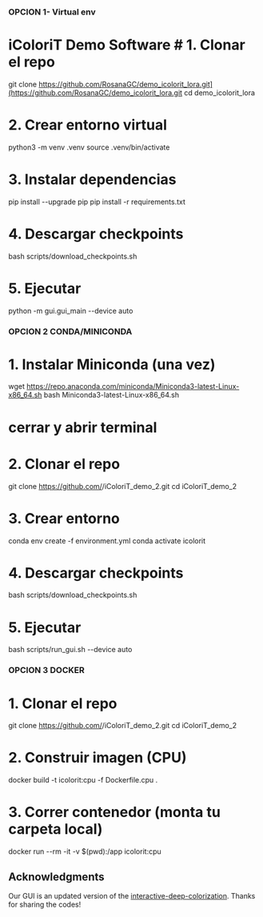 
### OPCION 1- Virtual env

# iColoriT Demo Software # 1. Clonar el repo
git clone https://github.com/RosanaGC/demo_icolorit_lora.git](https://github.com/RosanaGC/demo_icolorit_lora.git
cd demo_icolorit_lora

# 2. Crear entorno virtual
python3 -m venv .venv
source .venv/bin/activate

# 3. Instalar dependencias
pip install --upgrade pip
pip install -r requirements.txt

# 4. Descargar checkpoints
bash scripts/download_checkpoints.sh

# 5. Ejecutar
python -m gui.gui_main --device auto


###  OPCION 2 CONDA/MINICONDA

# 1. Instalar Miniconda (una vez)
wget https://repo.anaconda.com/miniconda/Miniconda3-latest-Linux-x86_64.sh
bash Miniconda3-latest-Linux-x86_64.sh
# cerrar y abrir terminal

# 2. Clonar el repo
git clone https://github.com/<user>/iColoriT_demo_2.git
cd iColoriT_demo_2

# 3. Crear entorno
conda env create -f environment.yml
conda activate icolorit

# 4. Descargar checkpoints
bash scripts/download_checkpoints.sh

# 5. Ejecutar
bash scripts/run_gui.sh --device auto

### OPCION 3 DOCKER

# 1. Clonar el repo
git clone https://github.com/<user>/iColoriT_demo_2.git
cd iColoriT_demo_2

# 2. Construir imagen (CPU)
docker build -t icolorit:cpu -f Dockerfile.cpu .

# 3. Correr contenedor (monta tu carpeta local)
docker run --rm -it -v $(pwd):/app icolorit:cpu



## Acknowledgments

Our GUI is an updated version of the [interactive-deep-colorization](https://github.com/junyanz/interactive-deep-colorization).
Thanks for sharing the codes!
